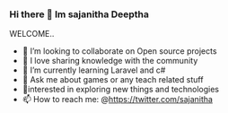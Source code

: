 ### Hi there 👋 Im sajanitha Deeptha

WELCOME..

- 👯 I’m looking to collaborate on Open source projects
- 🎤 I love sharing knowledge with the community 
- 🌱 I’m currently learning  Laravel and c#
- 💬 Ask me about games or any teach related stuff
- 🌱interested in exploring new things and technologies
- 📫 How to reach me: @https://twitter.com/sajanitha


